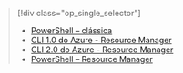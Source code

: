 > [!div class="op_single_selector"]
> - [PowerShell – clássica](../articles/dns/dns-reverse-dns-record-operations-classic-ps.md)
> - [CLI 1.0 do Azure - Resource Manager](../articles/dns/dns-reverse-dns-record-operations-cli-nodejs.md)
> - [CLI 2.0 do Azure - Resource Manager](../articles/dns/dns-reverse-dns-record-operations-cli.md)
> - [PowerShell – Resource Manager](../articles/dns/dns-reverse-dns-record-operations-ps.md)